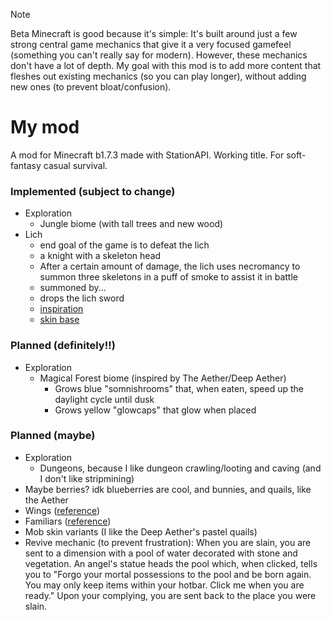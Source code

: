 >[!NOTE]
>Beta Minecraft is good because it's simple: It's built around just a few strong central game mechanics that give it a
> very focused gamefeel (something you can't really say for modern). However, these mechanics don't have a lot of depth.
> My goal with this mod is to add more content that fleshes out existing mechanics (so you can play longer), without
> adding new ones (to prevent bloat/confusion).

# My mod

A mod for Minecraft b1.7.3 made with StationAPI. Working title. For soft-fantasy casual survival.

### Implemented (subject to change)

- Exploration
  - Jungle biome (with tall trees and new wood)
- Lich
  - end goal of the game is to defeat the lich
  - a knight with a skeleton head
  - After a certain amount of damage, the lich uses necromancy to summon three skeletons in a puff of smoke to assist it in battle
  - summoned by...
  - drops the lich sword
  - [inspiration](https://the-grimoire-of-gaia.fandom.com/wiki/Bone_Knight)
  - [skin base](https://namemc.com/skin/adcc6eab0088f51e)

### Planned (definitely!!)

- Exploration
  - Magical Forest biome (inspired by The Aether/Deep Aether)
    - Grows blue "somnishrooms" that, when eaten, speed up the daylight cycle until dusk
    - Grows yellow "glowcaps" that glow when placed

### Planned (maybe)

- Exploration
  - Dungeons, because I like dungeon crawling/looting and caving (and I don't like stripmining)
- Maybe berries? idk blueberries are cool, and bunnies, and quails, like the Aether
- Wings ([reference](https://www.curseforge.com/minecraft/mc-mods/simple-flight))
- Familiars ([reference](https://www.curseforge.com/minecraft/mc-mods/touhou-little-maid))
- Mob skin variants (I like the Deep Aether's pastel quails)
- Revive mechanic (to prevent frustration): When you are slain, you are sent to a dimension with a pool of water decorated with stone and vegetation. An angel's statue heads the pool which, when clicked, tells you to "Forgo your mortal possessions to the pool and be born again. You may only keep items within your hotbar. Click me when you are ready." Upon your complying, you are sent back to the place you were slain.
